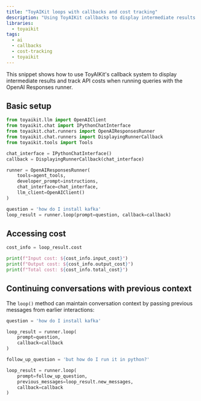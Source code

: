 ```yaml
---
title: "ToyAIKit loops with callbacks and cost tracking"
description: "Using ToyAIKit callbacks to display intermediate results and track API costs in OpenAI Responses runner."
libraries:
  - toyaikit
tags:
  - ai
  - callbacks
  - cost-tracking
  - toyaikit
---
```


This snippet shows how to use ToyAIKit's callback system to display intermediate results and track API costs when running queries with the OpenAI Responses runner.

## Basic setup

```python
from toyaikit.llm import OpenAIClient
from toyaikit.chat import IPythonChatInterface
from toyaikit.chat.runners import OpenAIResponsesRunner
from toyaikit.chat.runners import DisplayingRunnerCallback
from toyaikit.tools import Tools

chat_interface = IPythonChatInterface()
callback = DisplayingRunnerCallback(chat_interface)

runner = OpenAIResponsesRunner(
    tools=agent_tools,
    developer_prompt=instructions,
    chat_interface=chat_interface,
    llm_client=OpenAIClient()
)

question = 'how do I install kafka'
loop_result = runner.loop(prompt=question, callback=callback)
```

## Accessing cost

```python
cost_info = loop_result.cost

print(f"Input cost: ${cost_info.input_cost}")
print(f"Output cost: ${cost_info.output_cost}")
print(f"Total cost: ${cost_info.total_cost}")
```

## Continuing conversations with previous context

The `loop()` method can maintain conversation context by passing previous messages from earlier interactions:

```python
question = 'how do I install kafka'

loop_result = runner.loop(
    prompt=question,
    callback=callback
)

follow_up_question = 'but how do I run it in python?'

loop_result = runner.loop(
    prompt=follow_up_question, 
    previous_messages=loop_result.new_messages, 
    callback=callback
)
```